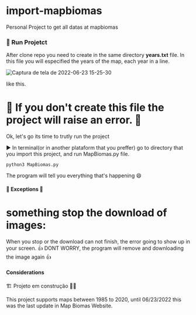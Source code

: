 # import-mapbiomas
Personal Project to get all datas at mapbiomas 

<h3> 🔨 Run Projetct </h3>

After clone repo you need to create in the same directory <b>years.txt</b> file.
  In this file you will especified the years of the map, each year in a line.
  
![Captura de tela de 2022-06-23 15-25-30](https://user-images.githubusercontent.com/78693116/175368737-73271db0-ab0f-4987-ab25-557da10b73bb.png)
  
  like this. 
  
  
# 🚫 If you don't create this file the project will raise an error. 🚫

<p>Ok, let's go its time to trutly run the project</p>

▶️ In terminal(or in another plataform that you preffer) go to directory that you import this project, and run MapBiomas.py file.

`python3 MapBiomas.py`

The program will tell you everything that's happening 😄

<h4> 💢 Exceptions 💢 </h4>

# something stop the download of images:
  When you stop or the download can not finish, the error going to show up in your screen. 
      👍 DONT WORRY, the program will remove and downloading the image again 👍
      
<h4> Considerations </h4>
  🏗️ Projeto em construção 👷‍♂️
  
  This project supports maps between 1985 to 2020, until 06/23/2022 this was the last update in Map Biomas Website. 
